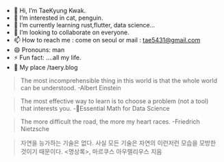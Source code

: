 - 👋 Hi, I’m TaeKyung Kwak.
- 👀 I’m interested in cat, penguin.
- 🌱 I’m currently learning rust,flutter, data science...
- 💞️ I’m looking to collaborate on everyone.
- 📫 How to reach me : come on seoul or mail : tae5431@gmail.com
- 😄 Pronouns: man
- ⚡ Fun fact: ....all my life.
- 🐧 My place /taery.blog
> The most incomprehensible thing in this world is that the whole world can be understood. -Albert Einstein

> The most effective way to learn is to choose a problem (not a tool) that interests you. -📖Essential Math for Data Science

> The more difficult the road, the more my heart races. -Friedrich Nietzsche

>자연을 능가하는 기술은 없다. 사실 모든 기술은 자연의 이런저런 모습을 모방한 것이기 때문이다.
<명상록>, 마르쿠스 아우렐리우스 지음
<!---
TaeKyungg2/TaeKyungg2 is a ✨ special ✨ repository because its `README.md` (this file) appears on your GitHub profile.
You can click the Preview link to take a look at your changes.
--->
